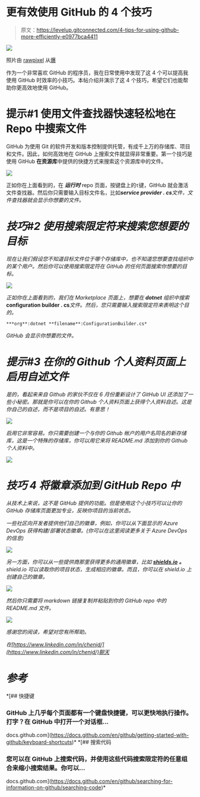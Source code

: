 # 更有效使用 GitHub 的 4 个技巧

> 原文：<https://levelup.gitconnected.com/4-tips-for-using-github-more-efficiently-e0977bca4411>

![](img/5ab2530b15c8f3c5995c359858ff8486.png)

照片由 [rawpixel](https://burst.shopify.com/@rawpixel?utm_campaign=photo_credit&utm_content=Free+Stock+Photo+of+Business+Meeting+Over+Coffee+%E2%80%94+HD+Images&utm_medium=referral&utm_source=credit) 从[爆](https://burst.shopify.com/laptop?utm_campaign=photo_credit&utm_content=Free+Stock+Photo+of+Business+Meeting+Over+Coffee+%E2%80%94+HD+Images&utm_medium=referral&utm_source=credit)

作为一个非常喜欢 GitHub 的程序员，我在日常使用中发现了这 4 个可以提高我使用 GitHub 时效率的小技巧。本帖介绍并演示了这 4 个技巧，希望它们也能帮助你更高效地使用 GitHub。

# 提示#1 使用文件查找器快速轻松地在 Repo 中搜索文件

GitHub 为使用 Git 的软件开发和版本控制提供托管，有成千上万的存储库、项目和文件。因此，如何高效地在 GitHub 上搜索文件就显得非常重要。第一个技巧是使用 GitHub **在资源库**中提供的快捷方式来搜索这个资源库中的文件。

![](img/d573cf21da2d39a279694b2f0b35dbb2.png)

正如你在上面看到的，在 ***运行时*** repo 页面，按键盘上的`t`键，GitHub 就会激活文件查找器。然后你只需要输入目标文件名，比如****service provider . cs***文件，文件查找器就会显示你想要的文件。*

# *技巧#2 使用搜索限定符来搜索您想要的目标*

*现在让我们假设您不知道目标文件位于哪个存储库中，也不知道您想要查找组织中的某个用户。然后你可以使用搜索限定符在 GitHub 的任何页面搜索你想要的目标。*

*![](img/7114b0731ee58c4df43adb42d36c9fe6.png)*

*正如你在上面看到的，我们在 Marketplace 页面上，想要在 ***dotnet*** 组织中搜索***configuration builder . cs***文件。然后，您只需要输入搜索限定符来表明这个目的。*

```
***org**:dotnet **filename**:ConfigurationBuilder.cs*
```

*GitHub 会显示你想要的文件。*

# *提示#3 在你的 Github 个人资料页面上启用自述文件*

*是的，看起来来自 Github 的家伙不仅在 6 月份重新设计了 GitHub UI 还添加了一些小秘密。那就是你可以在你的 Github 个人资料页面上获得个人资料自述。这是你自己的自述，而不是项目的自述。有意思！*

*![](img/f12f02a31f6087e9894b9c526b10c5da.png)*

*启用它非常容易。你只需要创建一个与你的 Github 帐户的用户名同名的新存储库，这是一个特殊的存储库，你可以用它来将 README.md 添加到你的 Github 个人资料中。*

*![](img/d1df6ea6d6b86ef29895028ddf5bb5b0.png)*

# *技巧 4 将徽章添加到 GitHub Repo 中*

*从技术上来说，这不是 GitHub 提供的功能。但是使用这个小技巧可以让你的 GitHub 存储库页面更加专业，反映你项目的当前状态。*

*一些社区向开发者提供他们自己的徽章，例如，你可以从下面显示的 Azure DevOps 获得构建/部署状态徽章。(你可以在这里阅读更多关于 Azure DevOps 的信息)*

*![](img/57584e289eadab39806946b7a58335cd.png)*

*另一方面，你可以从一些提供商那里获得更多的通用徽章，比如 [**shields.io**](https://shields.io/) **。** shield.io 可以读取你的项目状态，生成相应的徽章。而且，你可以在 shield.io 上创建自己的徽章。*

*![](img/dd788fbd61b786b5a59194e83c086334.png)*

*然后你只需要将 markdown 链接复制并粘贴到你的 GitHub repo 中的 README.md 文件。*

*![](img/a4fe2ef981a5045daea420401dc498c6.png)*

*感谢您的阅读，希望对您有所帮助。*

*在[https://www.linkedin.com/in/chenjd/](https://www.linkedin.com/in/chenjd/)聊天*

# *参考*

 *[## 快捷键

### GitHub 上几乎每个页面都有一个键盘快捷键，可以更快地执行操作。打字？在 GitHub 中打开一个对话框…

docs.github.com](https://docs.github.com/en/github/getting-started-with-github/keyboard-shortcuts)*  *[## 搜索代码

### 您可以在 GitHub 上搜索代码，并使用这些代码搜索限定符的任意组合来缩小搜索结果。你可以…

docs.github.com](https://docs.github.com/en/github/searching-for-information-on-github/searching-code)*